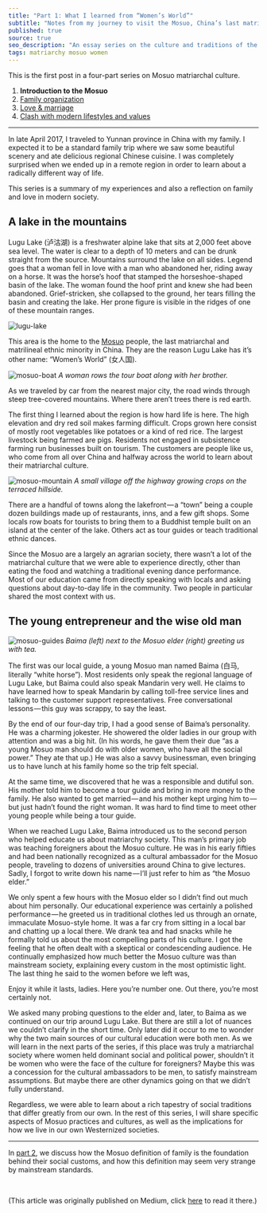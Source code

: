 ```yaml
---
title: "Part 1: What I learned from “Women’s World”"
subtitle: "Notes from my journey to visit the Mosuo, China’s last matriarchal minority"
published: true
source: true
seo_description: "An essay series on the culture and traditions of the Mosuo, a matriarchal ethnic minority in China."
tags: matriarchy mosuo women
---
```


This is the first post in a four-part series on Mosuo matriarchal culture. 
1. __Introduction to the Mosuo__
2. [Family organization](/blog/2018/09/03/womens-world-pt-2/)
3. [Love & marriage](/blog/2018/09/03/womens-world-pt-3/)
4. [Clash with modern lifestyles and values](/blog/2018/09/03/womens-world-pt-4/)

<hr class="section-divider" />

In late April 2017, I traveled to Yunnan province in China with my family. I expected it to be a standard family trip where we saw some beautiful scenery and ate delicious regional Chinese cuisine. I was completely surprised when we ended up in a remote region in order to learn about a radically different way of life.

This series is a summary of my experiences and also a reflection on family and love in modern society.

## A lake in the mountains

Lugu Lake (泸沽湖) is a freshwater alpine lake that sits at 2,000 feet above sea level. The water is clear to a depth of 10 meters and can be drunk straight from the source. Mountains surround the lake on all sides. Legend goes that a woman fell in love with a man who abandoned her, riding away on a horse. It was the horse’s hoof that stamped the horseshoe-shaped basin of the lake. The woman found the hoof print and knew she had been abandoned. Grief-stricken, she collapsed to the ground, her tears filling the basin and creating the lake. Her prone figure is visible in the ridges of one of these mountain ranges.

![lugu-lake](/assets/img/posts/mosuo/lugu-lake.jpeg)

This area is the home to the [Mosuo](https://en.wikipedia.org/wiki/Mosuo) people, the last matriarchal and matrilineal ethnic minority in China. They are the reason Lugu Lake has it’s other name: “Women’s World” (女人国).

![mosuo-boat](/assets/img/posts/mosuo/mosuo-boat.jpeg)
*A woman rows the tour boat along with her brother.*

As we traveled by car from the nearest major city, the road winds through steep tree-covered mountains. Where there aren’t trees there is red earth.

The first thing I learned about the region is how hard life is here. The high elevation and dry red soil makes farming difficult. Crops grown here consist of mostly root vegetables like potatoes or a kind of red rice. The largest livestock being farmed are pigs. Residents not engaged in subsistence farming run businesses built on tourism. The customers are people like us, who come from all over China and halfway across the world to learn about their matriarchal culture.

![mosuo-mountain](/assets/img/posts/mosuo/mosuo-mountain.jpeg)
*A small village off the highway growing crops on the terraced hillside.*

There are a handful of towns along the lakefront — a “town” being a couple dozen buildings made up of restaurants, inns, and a few gift shops. Some locals row boats for tourists to bring them to a Buddhist temple built on an island at the center of the lake. Others act as tour guides or teach traditional ethnic dances.

Since the Mosuo are a largely an agrarian society, there wasn’t a lot of the matriarchal culture that we were able to experience directly, other than eating the food and watching a traditional evening dance performance. Most of our education came from directly speaking with locals and asking questions about day-to-day life in the community. Two people in particular shared the most context with us.

## The young entrepreneur and the wise old man

<div class="float-left">
    <img src="/assets/img/posts/mosuo/baima-elder.jpeg" alt="mosuo-guides">
    <em>Baima (left) next to the Mosuo elder (right) greeting us with tea.</em>
</div>

The first was our local guide, a young Mosuo man named Baima (白马, literally “white horse”). Most residents only speak the regional language of Lugu Lake, but Baima could also speak Mandarin very well. He claims to have learned how to speak Mandarin by calling toll-free service lines and talking to the customer support representatives. Free conversational lessons — this guy was scrappy, to say the least.

By the end of our four-day trip, I had a good sense of Baima’s personality. He was a charming jokester. He showered the older ladies in our group with attention and was a big hit. (In his words, he gave them their due “as a young Mosuo man should do with older women, who have all the social power.” They ate that up.) He was also a savvy businessman, even bringing us to have lunch at his family home so the trip felt special.

At the same time, we discovered that he was a responsible and dutiful son. His mother told him to become a tour guide and bring in more money to the family. He also wanted to get married — and his mother kept urging him to — but just hadn’t found the right woman. It was hard to find time to meet other young people while being a tour guide.

When we reached Lugu Lake, Baima introduced us to the second person who helped educate us about matriarchy society. This man’s primary job was teaching foreigners about the Mosuo culture. He was in his early fifties and had been nationally recognized as a cultural ambassador for the Mosuo people, traveling to dozens of universities around China to give lectures. Sadly, I forgot to write down his name — I’ll just refer to him as “the Mosuo elder.”

We only spent a few hours with the Mosuo elder so I didn’t find out much about him personally. Our educational experience was certainly a polished performance — he greeted us in traditional clothes led us through an ornate, immaculate Mosuo-style home. It was a far cry from sitting in a local bar and chatting up a local there. We drank tea and had snacks while he formally told us about the most compelling parts of his culture. I got the feeling that he often dealt with a skeptical or condescending audience. He continually emphasized how much better the Mosuo culture was than mainstream society, explaining every custom in the most optimistic light. The last thing he said to the women before we left was,

<p class="large-quote">Enjoy it while it lasts, ladies. Here you’re number one. Out there, you’re most certainly not.</p>

We asked many probing questions to the elder and, later, to Baima as we continued on our trip around Lugu Lake. But there are still a lot of nuances we couldn’t clarify in the short time. Only later did it occur to me to wonder why the two main sources of our cultural education were both men. As we will learn in the next parts of the series, if this place was truly a matriarchal society where women held dominant social and political power, shouldn’t it be women who were the face of the culture for foreigners? Maybe this was a concession for the cultural ambassadors to be men, to satisfy mainstream assumptions. But maybe there are other dynamics going on that we didn’t fully understand.

Regardless, we were able to learn about a rich tapestry of social traditions that differ greatly from our own. In the rest of this series, I will share specific aspects of Mosuo practices and cultures, as well as the implications for how we live in our own Westernized societies.


<hr class="section-divider" />

In [part 2](/blog/2018/09/03/womens-world-pt-2/), we discuss how the Mosuo definition of family is the foundation behind their social customs, and how this definition may seem very strange by mainstream standards.

<br>
<p class="source">
(This article was originally published on Medium, click <a href="https://medium.com/@vivqu/what-i-learned-from-womens-world-4a69db76b773" target="_blank">here</a> to read it there.)
</p>